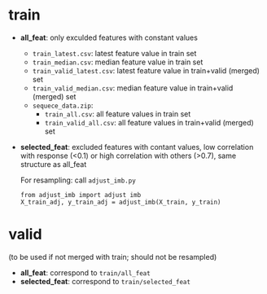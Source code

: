 # train
- __all_feat__: only exculded features with constant values
    - `train_latest.csv`: latest feature value in train set
    - `train_median.csv`: median feature value in train set
    - `train_valid_latest.csv`: latest feature value in train+valid (merged) set
    - `train_valid_median.csv`: median feature value in train+valid (merged) set
    - `sequece_data.zip`:
        - `train_all.csv`: all feature values in train set
        - `train_valid_all.csv`: all feature values in train+valid (merged) set
- __selected_feat__: excluded features with contant values, low correlation with response (<0.1) or high correlation with others (>0.7),
   same structure as all_feat

  For resampling: call `adjust_imb.py`
  ```
  from adjust_imb import adjust imb
  X_train_adj, y_train_adj = adjust_imb(X_train, y_train)
  ```
# valid
(to be used if not merged with train; should not be resampled)
- __all_feat__: correspond to `train/all_feat`
- __selected_feat__: correspond to  `train/selected_feat`
  
